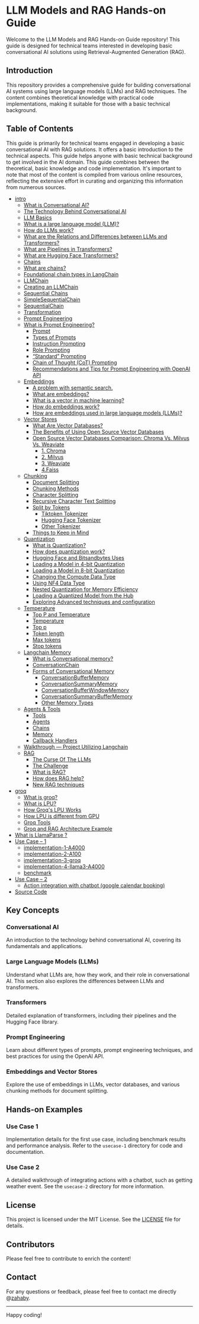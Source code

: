 # LLM Models and RAG Hands-on Guide

Welcome to the LLM Models and RAG Hands-on Guide repository! This guide is designed for technical teams interested in developing basic conversational AI solutions using Retrieval-Augmented Generation (RAG).

## Introduction

This repository provides a comprehensive guide for building conversational AI systems using large language models (LLMs) and RAG techniques. The content combines theoretical knowledge with practical code implementations, making it suitable for those with a basic technical background.



## Table of Contents

This guide is primarily for technical teams engaged in developing a basic conversational AI with RAG solutions. It offers a basic introduction to the technical aspects.
This guide helps anyone with basic technical background to get involved in the AI domain.
This guide combines between the theoretical, basic knowledge and code implementation.
It's important to note that most of the content is compiled from various online resources, reflecting the extensive effort in
curating and organizing this information from numerous sources.

- [intro](https://github.com/zahaby/intro-llm-rag/blob/main/intro.md)
  - [What is Conversational AI?](https://github.com/zahaby/intro-llm-rag/blob/main/intro.md#what-is-conversational-ai)
  - [The Technology Behind Conversational AI](https://github.com/zahaby/intro-llm-rag/blob/main/intro.md#the-technology-behind-conversational-ai)
  - [LLM Basics](https://github.com/zahaby/intro-llm-rag/blob/main/main-aspects/llm-basics.md)
  - [What is a large language model (LLM)? ](https://github.com/zahaby/intro-llm-rag/blob/main/main-aspects/llm-basics.md#what-is-a-large-language-model-llm)
  - [How do LLMs work? ](https://github.com/zahaby/intro-llm-rag/blob/main/main-aspects/llm-basics.md#how-do-llms-work)
  - [What are the Relations and Differences between LLMs and Transformers?](https://github.com/zahaby/intro-llm-rag/blob/main/main-aspects/llm-basics.md#what-are-the-relations-and-differences-between-llms-and-transformers)
  - [What are Pipelines in Transformers? ](https://github.com/zahaby/intro-llm-rag/blob/main/main-aspects/llm-basics.md#what-are-pipelines-in-transformers)
  - [What are Hugging Face Transformers?](https://github.com/zahaby/intro-llm-rag/blob/main/main-aspects/llm-basics.md#what-are-pipelines-in-transformers)
  - [Chains](https://github.com/zahaby/intro-llm-rag/blob/main/main-aspects/chains.md)
  - [What are chains?](https://github.com/zahaby/intro-llm-rag/blob/main/main-aspects/chains.md#what-are-chains)
  - [Foundational chain types in LangChain ](https://github.com/zahaby/intro-llm-rag/blob/main/main-aspects/chains.md#foundational-chain-types-in-langchain)
  - [LLMChain ](https://github.com/zahaby/intro-llm-rag/blob/main/main-aspects/chains.md#llmchain)
  - [Creating an LLMChain](https://github.com/zahaby/intro-llm-rag/blob/main/main-aspects/chains.md#creating-an-llmchain)
  - [Sequential Chains ](https://github.com/zahaby/intro-llm-rag/blob/main/main-aspects/chains.md#equential-chains)
  - [SimpleSequentialChain](https://github.com/zahaby/intro-llm-rag/blob/main/main-aspects/chains.md#simplesequentialchain)
  - [SequentialChain](https://github.com/zahaby/intro-llm-rag/blob/main/main-aspects/chains.md#sequentialchain)
  - [Transformation ](https://github.com/zahaby/intro-llm-rag/blob/main/main-aspects/chains.md#transformation)
  - [Prompt Engineering](https://github.com/zahaby/intro-llm-rag/blob/main/main-aspects/prompt-engineering.md)
  - [What is Prompt Engineering? ](https://github.com/zahaby/intro-llm-rag/blob/main/main-aspects/prompt-engineering.md#what-is-prompt-engineering)
    - [Prompt](https://github.com/zahaby/intro-llm-rag/blob/main/main-aspects/prompt-engineering.md#prompt)
    - [Types of Prompts ](https://github.com/zahaby/intro-llm-rag/blob/main/main-aspects/prompt-engineering.md#types-of-prompts)
    - [Instruction Prompting ](https://github.com/zahaby/intro-llm-rag/blob/main/main-aspects/prompt-engineering.md#instruction-prompting)
    - [Role Prompting ](https://github.com/zahaby/intro-llm-rag/blob/main/main-aspects/prompt-engineering.md#role-prompting)
    - [“Standard” Prompting ](https://github.com/zahaby/intro-llm-rag/blob/main/main-aspects/prompt-engineering.md#standard-prompting)
    - [Chain of Thought (CoT) Prompting](https://github.com/zahaby/intro-llm-rag/blob/main/main-aspects/prompt-engineering.md#chain-of-thought-cot-prompting)
    - [Recommendations and Tips for Prompt Engineering with OpenAI API](https://github.com/zahaby/intro-llm-rag/blob/main/main-aspects/prompt-engineering.md#recommendations-and-tips-for-prompt-engineering-with-openai-api)
  - [Embeddings](https://github.com/zahaby/intro-llm-rag/blob/main/main-aspects/embeddings.md)
    - [A problem with semantic search.](https://github.com/zahaby/intro-llm-rag/blob/main/main-aspects/embeddings.md#a-problem-with-semantic-search)
    - [What are embeddings? ](https://github.com/zahaby/intro-llm-rag/blob/main/main-aspects/embeddings.md#what-are-embeddings)
    - [What is a vector in machine learning?](https://github.com/zahaby/intro-llm-rag/blob/main/main-aspects/embeddings.md#what-is-a-vector-in-machine-learning)
    - [How do embeddings work?](https://github.com/zahaby/intro-llm-rag/blob/main/main-aspects/embeddings.md#how-do-embeddings-work)
    - [How are embeddings used in large language models (LLMs)?](https://github.com/zahaby/intro-llm-rag/blob/main/main-aspects/embeddings.md#how-are-embeddings-used-in-large-language-models-llms)
  - [Vector Stores](https://github.com/zahaby/intro-llm-rag/blob/main/main-aspects/vectorstores.md)
    - [What Are Vector Databases? ](https://github.com/zahaby/intro-llm-rag/blob/main/main-aspects/vectorstores.md#what-are-vector-databases)
    - [The Benefits of Using Open Source Vector Databases](https://github.com/zahaby/intro-llm-rag/blob/main/main-aspects/vectorstores.md#the-benefits-of-using-open-source-vector-databases)
    - [Open Source Vector Databases Comparison: Chroma Vs. Milvus Vs. Weaviate](https://github.com/zahaby/intro-llm-rag/blob/main/main-aspects/vectorstores.md#open-source-vector-databases-comparison-chroma-vs-milvus-vs-weaviate)
      - [1. Chroma ](https://github.com/zahaby/intro-llm-rag/blob/main/main-aspects/vectorstores.md#1-chroma)
      - [2. Milvus](https://github.com/zahaby/intro-llm-rag/blob/main/main-aspects/vectorstores.md#2-milvus)
      - [3. Weaviate](https://github.com/zahaby/intro-llm-rag/blob/main/main-aspects/vectorstores.md#3-weaviate)
      - [4.Faiss](https://github.com/zahaby/intro-llm-rag/blob/main/main-aspects/vectorstores.md#4faiss)
  - [Chunking](https://github.com/zahaby/intro-llm-rag/blob/main/main-aspects/chunking.md)
    - [Document Splitting](https://github.com/zahaby/intro-llm-rag/blob/main/main-aspects/chunking.md#document-splitting)
    - [Chunking Methods ](https://github.com/zahaby/intro-llm-rag/blob/main/main-aspects/chunking.md#chunking-strategies)
    - [Character Splitting ](https://github.com/zahaby/intro-llm-rag/blob/main/main-aspects/chunking.md#character-splitting)
    - [Recursive Character Text Splitting ](https://github.com/zahaby/intro-llm-rag/blob/main/main-aspects/chunking.md#recursive-character-text-splitting)
    - [Split by Tokens](https://github.com/zahaby/intro-llm-rag/blob/main/main-aspects/chunking.md#split-by-tokens)
      - [Tiktoken Tokenizer ](https://github.com/zahaby/intro-llm-rag/blob/main/main-aspects/chunking.md#tiktoken-tokenizer)
      - [Hugging Face Tokenizer](https://github.com/zahaby/intro-llm-rag/blob/main/main-aspects/chunking.md#hugging-face-tokenizer)
      - [Other Tokenizer](https://github.com/zahaby/intro-llm-rag/blob/main/main-aspects/chunking.md#other-tokenizer)
    - [Things to Keep in Mind](https://github.com/zahaby/intro-llm-rag/blob/main/main-aspects/chunking.md#things-to-keep-in-mind)
  - [Quantization ](https://github.com/zahaby/intro-llm-rag/blob/main/main-aspects/quantization.md)
    - [What is Quantization?](https://github.com/zahaby/intro-llm-rag/blob/main/main-aspects/quantization.md#what-is-quantization)
    - [How does quantization work?](https://github.com/zahaby/intro-llm-rag/blob/main/main-aspects/quantization.md#how-does-quantization-work)
    - [Hugging Face and Bitsandbytes Uses](https://github.com/zahaby/intro-llm-rag/blob/main/main-aspects/quantization.md#hugging-face-and-bitsandbytes-uses)
    - [Loading a Model in 4-bit Quantization](https://github.com/zahaby/intro-llm-rag/blob/main/main-aspects/quantization.md#loading-a-model-in-4-bit-quantization)
    - [Loading a Model in 8-bit Quantization](https://github.com/zahaby/intro-llm-rag/blob/main/main-aspects/quantization.md#loading-a-model-in-8-bit-quantization)
    - [Changing the Compute Data Type ](https://github.com/zahaby/intro-llm-rag/blob/main/main-aspects/quantization.md#changing-the-compute-data-type)
    - [Using NF4 Data Type ](https://github.com/zahaby/intro-llm-rag/blob/main/main-aspects/quantization.md#using-nf4-data-type)
    - [Nested Quantization for Memory Efficiency ](https://github.com/zahaby/intro-llm-rag/blob/main/main-aspects/quantization.md#nested-quantization-for-memory-efficiency)
    - [Loading a Quantized Model from the Hub ](https://github.com/zahaby/intro-llm-rag/blob/main/main-aspects/quantization.md#loading-a-quantized-model-from-the-hub)
    - [Exploring Advanced techniques and configuration](https://github.com/zahaby/intro-llm-rag/blob/main/main-aspects/quantization.md#exploring-advanced-techniques-and-configuration)
  - [Temperature   ](https://github.com/zahaby/intro-llm-rag/blob/main/main-aspects/temprature.md)
    - [Top P and Temperature   ](https://github.com/zahaby/intro-llm-rag/blob/main/main-aspects/temprature.md#top-p-and-temperature)
    - [Temperature   ](https://github.com/zahaby/intro-llm-rag/blob/main/main-aspects/temprature.md#temperature)
    - [Top p  ](https://github.com/zahaby/intro-llm-rag/blob/main/main-aspects/temprature.md#top-p)
    - [Token length  ](https://github.com/zahaby/intro-llm-rag/blob/main/main-aspects/temprature.md#token-length)
    - [Max tokens  ](https://github.com/zahaby/intro-llm-rag/blob/main/main-aspects/temprature.md#max-tokens)
    - [Stop tokens  ](https://github.com/zahaby/intro-llm-rag/blob/main/main-aspects/temprature.md#stop-tokens)
  - [Langchain Memory  ](https://github.com/zahaby/intro-llm-rag/blob/main/main-aspects/langchain-memory.md)
    - [What is Conversational memory?  ](https://github.com/zahaby/intro-llm-rag/blob/main/main-aspects/langchain-memory.md#what-is-conversational-memory)
    - [ConversationChain  ](https://github.com/zahaby/intro-llm-rag/blob/main/main-aspects/langchain-memory.md#conversationchain)
    - [Forms of Conversational Memory   ](https://github.com/zahaby/intro-llm-rag/blob/main/main-aspects/langchain-memory.md#forms-of-conversational-memory)
      - [ConversationBufferMemory  ](https://github.com/zahaby/intro-llm-rag/blob/main/main-aspects/langchain-memory.md#conversationbuffermemory)
      - [ConversationSummaryMemory   ](https://github.com/zahaby/intro-llm-rag/blob/main/main-aspects/langchain-memory.md#conversationsummarymemory)
      - [ConversationBufferWindowMemory  ](https://github.com/zahaby/intro-llm-rag/blob/main/main-aspects/langchain-memory.md#conversationbufferwindowmemory)
      - [ConversationSummaryBufferMemory  ](https://github.com/zahaby/intro-llm-rag/blob/main/main-aspects/langchain-memory.md#conversationsummarybuffermemory)
      - [Other Memory Types   ](https://github.com/zahaby/intro-llm-rag/blob/main/main-aspects/langchain-memory.md#other-memory-types)
  - [Agents & Tools  ](https://github.com/zahaby/intro-llm-rag/blob/main/main-aspects/agents-tools.md)
    - [Tools  ](https://github.com/zahaby/intro-llm-rag/blob/main/main-aspects/agents-tools.md#tools)
    - [Agents  ](https://github.com/zahaby/intro-llm-rag/blob/main/main-aspects/agents-tools.md#agents)
    - [Chains  ](https://github.com/zahaby/intro-llm-rag/blob/main/main-aspects/agents-tools.md#chains)
    - [Memory   ](https://github.com/zahaby/intro-llm-rag/blob/main/main-aspects/agents-tools.md#memory)
    - [Callback Handlers ](https://github.com/zahaby/intro-llm-rag/blob/main/main-aspects/agents-tools.md#callback-handlers)
  - [Walkthrough — Project Utilizing Langchain  ](https://github.com/zahaby/intro-llm-rag/blob/main/main-aspects/agents-tools.md#walkthrough--project-utilizing-langchain)
  - [RAG  ](https://github.com/zahaby/intro-llm-rag/blob/main/main-aspects/rag.md)
    - [The Curse Of The LLMs   ](https://github.com/zahaby/intro-llm-rag/blob/main/main-aspects/rag.md#the-curse-of-the-llms)
    - [The Challenge ](https://github.com/zahaby/intro-llm-rag/blob/main/main-aspects/rag.md#the-challenge)
    - [What is RAG?  ](https://github.com/zahaby/intro-llm-rag/blob/main/main-aspects/rag.md#what-is-rag)
    - [How does RAG help?  ](https://github.com/zahaby/intro-llm-rag/blob/main/main-aspects/rag.md#how-does-rag-help)
    - [New RAG techniques   ](https://github.com/zahaby/intro-llm-rag/blob/main/main-aspects/rag.md#%F0%9D%97%A1%F0%9D%97%98%F0%9D%97%AA-%F0%9D%97%A5%F0%9D%97%94%F0%9D%97%9A-%F0%9D%98%81%F0%9D%97%B2%F0%9D%97%B0%F0%9D%97%B5%F0%9D%97%BB%F0%9D%97%B6%F0%9D%97%BE%F0%9D%98%82%F0%9D%97%B2%F0%9D%98%80--)
- [groq  ](https://github.com/zahaby/intro-llm-rag/blob/main/groq/groq.md)
  - [What is groq?   ](https://github.com/zahaby/intro-llm-rag/blob/main/groq/groq.md)
  - [What is LPU?  ](https://github.com/zahaby/intro-llm-rag/blob/main/groq/lpu.md#what-is-lpu)
  - [How Groq's LPU Works  ](https://github.com/zahaby/intro-llm-rag/blob/main/groq/lpu.md#how-groqs-lpu-works)
  - [How LPU is different from GPU   ](https://github.com/zahaby/intro-llm-rag/blob/main/groq/lpu.md#how-lpu-is-different-from-gpu)
  - [Groq Tools   ](https://github.com/zahaby/intro-llm-rag/blob/main/groq/groq-tools.md)
  - [Groq and RAG Architecture Example   ](https://github.com/zahaby/intro-llm-rag/blob/main/groq/groq-rag.md)
- [What is LlamaParse ?  ](https://github.com/zahaby/intro-llm-rag/blob/main/llama-parsing/llama-parser.md)
- [Use Case – 1   ](https://github.com/zahaby/intro-llm-rag/blob/main/usecase-1/implementation-1-A4000.md)
  - [implementation-1-A4000   ](https://github.com/zahaby/intro-llm-rag/blob/main/usecase-1/implementation-1-A4000.md#code-implementation)
  - [implementation-2-A100   ](https://github.com/zahaby/intro-llm-rag/blob/main/usecase-1/implementation-2-A100.md)
  - [implementation-3-groq  ](https://github.com/zahaby/intro-llm-rag/blob/main/usecase-1/implementation-3-groq.md)
  - [implementation-4-llama3-A4000  ](https://github.com/zahaby/intro-llm-rag/blob/main/usecase-1/implementation-4-llama3-A4000.md)
  - [benchmark](https://github.com/zahaby/intro-llm-rag/blob/main/usecase-1/benchmark.md)
- [Use Case – 2   ](https://github.com/zahaby/intro-llm-rag/blob/main/usecase-2/google-calendar.md)
  - [Action integration with chatbot (google calendar booking)  ](https://github.com/zahaby/intro-llm-rag/blob/main/usecase-2/google-calendar.md#code-implementation)
- [Source Code  ](https://github.com/zahaby/intro-llm-rag/tree/main/sourcecode)


## Key Concepts

### Conversational AI

An introduction to the technology behind conversational AI, covering its fundamentals and applications.

### Large Language Models (LLMs)

Understand what LLMs are, how they work, and their role in conversational AI. This section also explores the differences between LLMs and transformers.

### Transformers

Detailed explanation of transformers, including their pipelines and the Hugging Face library.

### Prompt Engineering

Learn about different types of prompts, prompt engineering techniques, and best practices for using the OpenAI API.

### Embeddings and Vector Stores

Explore the use of embeddings in LLMs, vector databases, and various chunking methods for document splitting.

## Hands-on Examples

### Use Case 1

Implementation details for the first use case, including benchmark results and performance analysis. Refer to the `usecase-1` directory for code and documentation.

### Use Case 2

A detailed walkthrough of integrating actions with a chatbot, such as getting weather event. See the `usecase-2` directory for more information.


## License

This project is licensed under the MIT License. See the [LICENSE](LICENSE.md) file for details.

## Contributors

Please feel free to contribute to enrich the content! 

## Contact

For any questions or feedback, please feel free to contact me directly @[zahaby](https://www.linkedin.com/in/zahaby/).

---

Happy coding!
